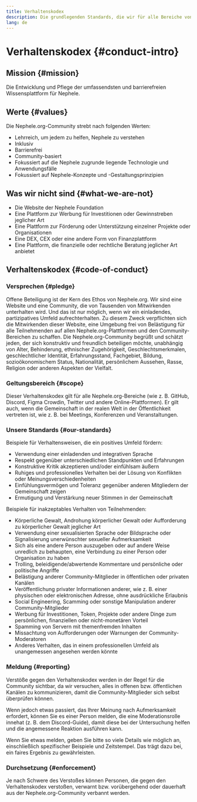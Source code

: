 ```yaml
---
title: Verhaltenskodex
description: Die grundlegenden Standards, die wir für alle Bereiche von Nephele.org anstreben.
lang: de
---
```


# Verhaltenskodex {#conduct-intro}

## Mission {#mission}

Die Entwicklung und Pflege der umfassendsten und barrierefreien Wissensplattform für Nephele.

## Werte {#values}

Die Nephele.org-Community strebt nach folgenden Werten:

- Lehrreich, um jedem zu helfen, Nephele zu verstehen
- Inklusiv
- Barrierefrei
- Community-basiert
- Fokussiert auf die Nephele zugrunde liegende Technologie und Anwendungsfälle
- Fokussiert auf Nephele-Konzepte und -Gestaltungsprinzipien

## Was wir nicht sind {#what-we-are-not}

- Die Website der Nephele Foundation
- Eine Plattform zur Werbung für Investitionen oder Gewinnstreben jeglicher Art
- Eine Plattform zur Förderung oder Unterstützung einzelner Projekte oder Organisationen
- Eine DEX, CEX oder eine andere Form von Finanzplattform
- Eine Plattform, die finanzielle oder rechtliche Beratung jeglicher Art anbietet

## Verhaltenskodex {#code-of-conduct}

### Versprechen {#pledge}

Offene Beteiligung ist der Kern des Ethos von Nephele.org. Wir sind eine Website und eine Community, die von Tausenden von Mitwirkenden unterhalten wird. Und das ist nur möglich, wenn wir ein einladendes, partizipatives Umfeld aufrechterhalten. Zu diesem Zweck verpflichten sich die Mitwirkenden dieser Website, eine Umgebung frei von Belästigung für alle Teilnehmenden auf allen Nephele.org-Plattformen und den Community-Bereichen zu schaffen. Die Nephele.org-Community begrüßt und schätzt jeden, der sich konstruktiv und freundlich beteiligen möchte, unabhängig von Alter, Behinderung, ethnischer Zugehörigkeit, Geschlechtsmerkmalen, geschlechtlicher Identität, Erfahrungsstand, Fachgebiet, Bildung, sozioökonomischem Status, Nationalität, persönlichem Aussehen, Rasse, Religion oder anderen Aspekten der Vielfalt.

### Geltungsbereich {#scope}

Dieser Verhaltenskodex gilt für alle Nephele.org-Bereiche (wie z. B. GitHub, Discord, Figma Crowdin, Twitter und andere Online-Plattformen). Er gilt auch, wenn die Gemeinschaft in der realen Welt in der Öffentlichkeit vertreten ist, wie z. B. bei Meetings, Konferenzen und Veranstaltungen.

### Unsere Standards {#our-standards}

Beispiele für Verhaltensweisen, die ein positives Umfeld fördern:

- Verwendung einer einladenden und integrativen Sprache
- Respekt gegenüber unterschiedlichen Standpunkten und Erfahrungen
- Konstruktive Kritik akzeptieren und/oder einfühlsam äußern
- Ruhiges und professionelles Verhalten bei der Lösung von Konflikten oder Meinungsverschiedenheiten
- Einfühlungsvermögen und Toleranz gegenüber anderen Mitgliedern der Gemeinschaft zeigen
- Ermutigung und Verstärkung neuer Stimmen in der Gemeinschaft

Beispiele für inakzeptables Verhalten von Teilnehmenden:

- Körperliche Gewalt, Androhung körperlicher Gewalt oder Aufforderung zu körperlicher Gewalt jeglicher Art
- Verwendung einer sexualisierten Sprache oder Bildsprache oder Signalisierung unerwünschter sexueller Aufmerksamkeit
- Sich als eine andere Person auszugeben oder auf andere Weise unredlich zu behaupten, eine Verbindung zu einer Person oder Organisation zu haben
- Trolling, beleidigende/abwertende Kommentare und persönliche oder politische Angriffe
- Belästigung anderer Community-Mitglieder in öffentlichen oder privaten Kanälen
- Veröffentlichung privater Informationen anderer, wie z. B. einer physischen oder elektronischen Adresse, ohne ausdrückliche Erlaubnis
- Social Engineering, Scamming oder sonstige Manipulation anderer Community-Mitglieder
- Werbung für Investitionen, Token, Projekte oder andere Dinge zum persönlichen, finanziellen oder nicht-monetären Vorteil
- Spamming von Servern mit themenfremden Inhalten
- Missachtung von Aufforderungen oder Warnungen der Community-Moderatoren
- Anderes Verhalten, das in einem professionellen Umfeld als unangemessen angesehen werden könnte

### Meldung {#reporting}

Verstöße gegen den Verhaltenskodex werden in der Regel für die Community sichtbar, da wir versuchen, alles in offenen bzw. öffentlichen Kanälen zu kommunizieren, damit die Community-Mitglieder sich selbst überprüfen können.

Wenn jedoch etwas passiert, das Ihrer Meinung nach Aufmerksamkeit erfordert, können Sie es einer Person melden, die eine Moderationsrolle innehat (z. B. dem Discord-Guide), damit diese bei der Untersuchung helfen und die angemessene Reaktion ausführen kann.

Wenn Sie etwas melden, geben Sie bitte so viele Details wie möglich an, einschließlich spezifischer Beispiele und Zeitstempel. Das trägt dazu bei, ein faires Ergebnis zu gewährleisten.

### Durchsetzung {#enforcement}

Je nach Schwere des Verstoßes können Personen, die gegen den Verhaltenskodex verstoßen, verwarnt bzw. vorübergehend oder dauerhaft aus der Nephele.org-Community verbannt werden.
